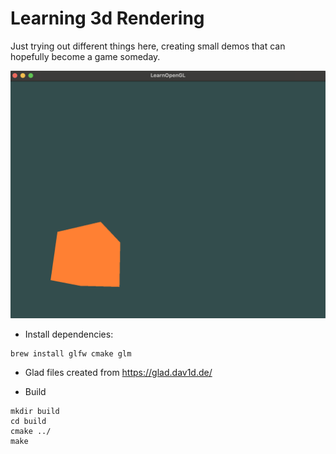 # Learning 3d Rendering

Just trying out different things here, creating small demos that can hopefully become a game someday.

![](screenshot.png)

* Install dependencies:

```
brew install glfw cmake glm
```


* Glad files created from https://glad.dav1d.de/

* Build
```
mkdir build
cd build
cmake ../
make
```


